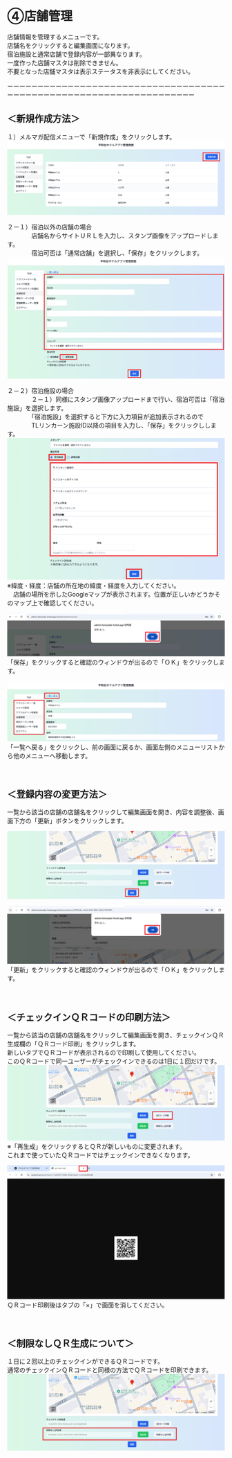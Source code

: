 # ④店舗管理
店舗情報を管理するメニューです。<br>
店舗名をクリックすると編集画面になります。<br>
宿泊施設と通常店舗で登録内容が一部異なります。<br>
一度作った店舗マスタは削除できません。<br>
不要となった店舗マスタは表示ステータスを非表示にしてください。<br>

ーーーーーーーーーーーーーーーーーーーーーーーーーーーーーーーーーーーーーーーーーーーーーーーーーーーーーーーーーーーーーーーーーーー<br>

## ＜新規作成方法＞<br>

１）メルマガ配信メニューで「新規作成」をクリックします。　　
![店舗管理ー新規作成①.png](locations/店舗管理ー新規作成①.png)

２ー１）宿泊以外の店舗の場合<br>
　　　　店舗名からサイトＵＲＬを入力し、スタンプ画像をアップロードします。<br>
　　　　宿泊可否は「通常店舗」を選択し、「保存」をクリックします。
![店舗管理ー新規作成（店舗）.png](locations/店舗管理ー新規作成（店舗）.png)

２－２）宿泊施設の場合<br>
　　　　２－１）同様にスタンプ画像アップロードまで行い、宿泊可否は「宿泊施設」を選択します。<br>
　　　　「宿泊施設」を選択すると下方に入力項目が追加表示されるので<br>
　　　　TLリンカーン施設ID以降の項目を入力し、「保存」をクリックしします。
![店舗管理ー新規作成（宿泊）.png](locations/店舗管理ー新規作成（宿泊）.png)
※緯度・経度：店舗の所在地の緯度・経度を入力してください。<br>
　店舗の場所を示したGoogleマップが表示されます。位置が正しいかどうかそのマップ上で確認してください。<br>

![店舗管理ー新規作成（確認）.png](locations/店舗管理ー新規作成（確認）.png)
「保存」をクリックすると確認のウィンドウが出るので「ＯＫ」をクリックします。<br>

![店舗管理ー新規作成（もどる）.png](locations/店舗管理ー新規作成（もどる）.png)
「一覧へ戻る」をクリックし、前の画面に戻るか、画面左側のメニューリストから他のメニューへ移動します。
<br>
<br>
<br>
## ＜登録内容の変更方法＞<br>

一覧から該当の店舗の店舗名をクリックして編集画面を開き、内容を調整後、画面下方の「更新」ボタンをクリックします。

![店舗管理ー編集①.png](locations/店舗管理ー編集①.png)

![店舗管理ー編集②.png](locations/店舗管理ー編集②.png)
「更新」をクリックすると確認のウィンドウが出るので「ＯＫ」をクリックします。
<br>
<br>
<br>
## ＜チェックインＱＲコードの印刷方法＞<br>
一覧から該当の店舗の店舗名をクリックして編集画面を開き、チェックインＱＲ生成欄の「ＱＲコード印刷」をクリックします。<br>
新しいタブでＱＲコードが表示されるので印刷して使用してください。<br>
このＱＲコードで同一ユーザーがチェックインできるのは1日に１回だけです。
![店舗管理ーQR.png](locations/店舗管理ーQR.png)
※「再生成」をクリックするとＱＲが新しいものに変更されます。<br>これまで使っていたＱＲコードではチェックインできなくなります。

![店舗管理ーQR（コード）.png](locations/店舗管理ーQR（コード）.png)
ＱＲコード印刷後はタブの「×」で画面を消してください。
<br>
<br>
<br>
## ＜制限なしＱＲ生成について＞<br>

１日に２回以上のチェックインができるＱＲコードです。<br>
通常のチェックインＱＲコードと同様の方法でＱＲコードを印刷できます。<br>
![店舗管理ー制限なしQR.png](locations/店舗管理ー制限なしQR.png)